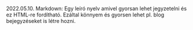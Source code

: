 2022.05.10.
Markdown:
Egy leíró nyelv amivel gyorsan lehet jegyzetelni és ez HTML-re fordítható. Ezáltal könnyem és gyorsen lehet pl. blog bejegyzéseket is létre hozni.

